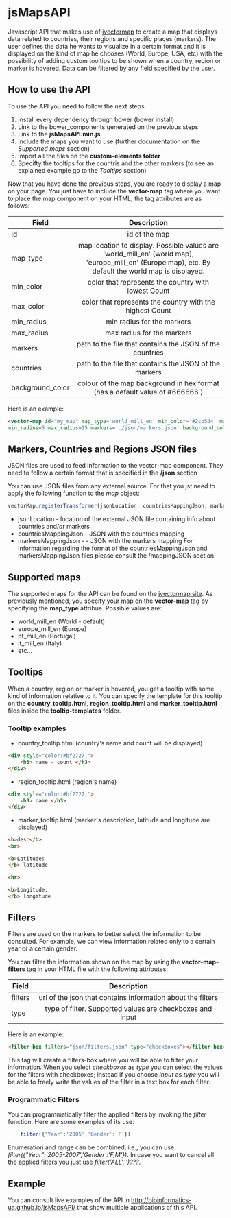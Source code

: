 # jsMapsAPI

Javascript API that makes use of [jvectormap](http://jvectormap.com/)  to create a map that displays data related to countries, their regions and specific places (markers). The user defines the data he wants to visualize in a certain format and it is displayed on the kind of map he chooses (World, Europe, USA, etc) with the possibility of adding custom tooltips to be shown when a country, region or marker is hovered. Data can be filtered by any field specified by the user.

## How to use the API

To use the API you need to follow the next steps:

1. Install every dependency through bower (bower install)
2. Link to the bower_components generated on the previous steps
3. Link to the **jsMapsAPI.min.js**
4. Include the maps you want to use (further documentation on the _Supported maps_ section)
5. Import all the files on the **custom-elements folder**
6. Specifty the tooltips for the countris and the other markers (to see an explained example go to the _Tooltips_ section)

Now that you have done the previous steps, you are ready to display a map on your page. You just have to include the **vector-map** tag where you want to place the map component on your HTML; the tag attributes are as follows:

| Field   |      Description      |
|----------|:-------------:|
| id |  id of the map |
| map_type | map location to display. Possible values are 'world_mill_en' (world map), 'europe_mill_en' (Europe map), etc. By default the world map is displayed.  |
| min_color | color that represents the country with lowest Count |
|      max_color    |       color that represents the country with the highest Count        |
|     min_radius     |         min radius for the markers      |
|    max_radius      |      max radius for the markers         |
|    markers      |     path to the file that contains the JSON of the countries    |
|    countries      |      path to the file that contains the JSON of the markers  |
|    background_color      | colour of the map background in hex format (has a default value of #666666 )        |

Here is an example:
```html
<vector-map id="my_map" map_type='world_mill_en' min_color='#2cb5d4' max_color="#153478"
min_radius=5 max_radius=15 markers='./json/markers.json' background_color="#666666"></vector-map>
```

## Markers, Countries and Regions JSON files

JSON files are used to feed information to the vector-map component. They need to follow a certain format that is specified in the **/json** section

You can use JSON files from any external source. For that you jst need to apply the following function to the _map_ object:

```javascript
vectorMap.registerTransformer(jsonLocation, countriesMappingJson, markersMappingJson)
```

- jsonLocation - location of the external JSON file containing info about countries and/or markers
- countriesMappingJson - JSON with the countries mapping
- markersMappingJson - - JSON with the markers mapping
For information regarding the format of the countriesMappingJson and markersMappingJson files please consult the /mappingJSON section.

## Supported maps

The supported maps for the API can be found on the [jvectormap site](http://jvectormap.com/maps/).
As previously mentioned, you specify your map on the __vector-map__ tag by specifying the __map_type__ attribue. Possible values are:
- world_mill_en (World - default)
- europe_mill_en (Europe)
- pt_mill_en (Portugal)
- it_mill_en (Italy)
- etc...

## Tooltips

When a country, region or marker is hovered, you get a tooltip with some kind of information relative to it. You can specify the template for this tooltip on the **country_tooltip.html**, **region_tooltip.html** and **marker_tooltip.html** files inside the **tooltip-templates** folder.

### Tooltip examples

- country_tooltip.html (country's name and count will be displayed)

```html
<div style="color:#bf2727;">
    <h3> name - count </h3>
</div>
```

- region_tooltip.html (region's name)

```html
<div style="color:#bf2727;">
    <h3> name </h3>
</div>
```

- marker_tooltip.html (marker's description, latitude and longitude are displayed)

```html
<b>desc</b>
<br>

<b>Latitude:
</b> latitude

<br>

<b>Longitude:
</b> longitude
```

## Filters

Filters are used on the markers to better select the information to be consulted. For example, we can view information related only to a certain year or a certain gender.

You can filter the information shown on the map by using the **vector-map-filters** tag in your HTML file with the following attributes:

| Field   |      Description     |
|----------|:------------:|
| filters | url of the json that contains information about the filters |
| type | type of filter. Supported values are checkboxes and input     |

Here is an example:
```html
<filter-box filters="json/filters.json" type="checkboxes"></filter-box>
```

This tag will create a filters-box where you will be able to filter your information. When you select _checkboxes_ as _type_ you can select the values for the filters with checkboxes; instead if you choose _input_ as _type_ you will be able to freely write the values of the filter in a text box for each filter.

### Programmatic Filters

You can programmatically filter the applied filters by invoking the _filter_ function. Here are some examples of its use:
```javascript
    filter({"Year":'2005','Gender':'F'})
```

Enumeration and range can be combined, i.e., you can use _filter({"Year":'2005-2007','Gender':'F,M'})_. In case you want to cancel all the applied filters you just use _filter('ALL','')???_.

## Example

You can consult live examples of the API in http://bioinformatics-ua.github.io/jsMapsAPI/ that show multiple applications of this API.
